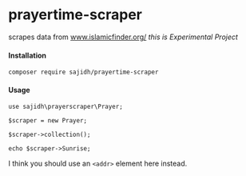 # prayertime-scraper
 scrapes data from www.islamicfinder.org/  _this is Experimental Project_
#### Installation
<pre><code>composer require sajidh/prayertime-scraper
</code></pre>

#### Usage

<code>use sajidh\prayerscraper\Prayer;</code>
<br />

<code>$scraper = new Prayer;</code>
<br />

<code>$scraper->collection();</code>
<br />

<code>echo $scraper->Sunrise;</code>

I think you should use an
`<addr>` element here instead.
